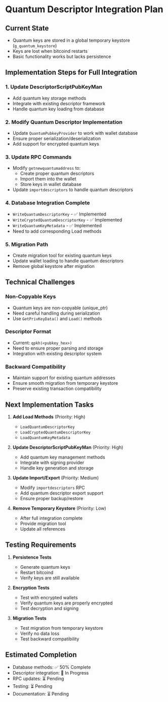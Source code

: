 # Quantum Descriptor Integration Plan

## Current State
- Quantum keys are stored in a global temporary keystore (`g_quantum_keystore`)
- Keys are lost when bitcoind restarts
- Basic functionality works but lacks persistence

## Implementation Steps for Full Integration

### 1. Update DescriptorScriptPubKeyMan
- Add quantum key storage methods
- Integrate with existing descriptor framework
- Handle quantum key loading from database

### 2. Modify Quantum Descriptor Implementation
- Update `QuantumPubkeyProvider` to work with wallet database
- Ensure proper serialization/deserialization
- Add support for encrypted quantum keys

### 3. Update RPC Commands
- Modify `getnewquantumaddress` to:
  - Create proper quantum descriptors
  - Import them into the wallet
  - Store keys in wallet database
- Update `importdescriptors` to handle quantum descriptors

### 4. Database Integration Complete
- `WriteQuantumDescriptorKey` - ✅ Implemented
- `WriteCryptedQuantumDescriptorKey` - ✅ Implemented  
- `WriteQuantumKeyMetadata` - ✅ Implemented
- Need to add corresponding Load methods

### 5. Migration Path
- Create migration tool for existing quantum keys
- Update wallet loading to handle quantum descriptors
- Remove global keystore after migration

## Technical Challenges

### Non-Copyable Keys
- Quantum keys are non-copyable (unique_ptr)
- Need careful handling during serialization
- Use `GetPrivKeyData()` and `Load()` methods

### Descriptor Format
- Current: `qpkh(<pubkey_hex>)`
- Need to ensure proper parsing and storage
- Integration with existing descriptor system

### Backward Compatibility
- Maintain support for existing quantum addresses
- Ensure smooth migration from temporary keystore
- Preserve existing transaction compatibility

## Next Implementation Tasks

1. **Add Load Methods** (Priority: High)
   - `LoadQuantumDescriptorKey`
   - `LoadCryptedQuantumDescriptorKey`
   - `LoadQuantumKeyMetadata`

2. **Update DescriptorScriptPubKeyMan** (Priority: High)
   - Add quantum key management methods
   - Integrate with signing provider
   - Handle key generation and storage

3. **Update Import/Export** (Priority: Medium)
   - Modify `importdescriptors` RPC
   - Add quantum descriptor export support
   - Ensure proper backup/restore

4. **Remove Temporary Keystore** (Priority: Low)
   - After full integration complete
   - Provide migration tool
   - Update all references

## Testing Requirements

1. **Persistence Tests**
   - Generate quantum keys
   - Restart bitcoind
   - Verify keys are still available

2. **Encryption Tests**
   - Test with encrypted wallets
   - Verify quantum keys are properly encrypted
   - Test decryption and signing

3. **Migration Tests**
   - Test migration from temporary keystore
   - Verify no data loss
   - Test backward compatibility

## Estimated Completion
- Database methods: ✅ 50% Complete
- Descriptor integration: 🔄 In Progress
- RPC updates: ⏳ Pending
- Testing: ⏳ Pending
- Documentation: ⏳ Pending